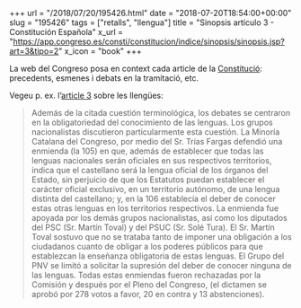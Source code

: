 +++
url = "/2018/07/20/195426.html"
date = "2018-07-20T18:54:00+00:00"
slug = "195426"
tags = ["retalls", "llengua"]
title = "Sinopsis artículo 3 - Constitución Española"
x_url = "https://app.congreso.es/consti/constitucion/indice/sinopsis/sinopsis.jsp?art=3&tipo=2"
x_icon = "book"
+++

La web del Congreso posa en context cada article de la [Constitució](https://app.congreso.es/consti/constitucion/indice/): precedents, esmenes i debats en la tramitació, etc.

Vegeu p. ex. l’[article 3](https://app.congreso.es/consti/constitucion/indice/sinopsis/sinopsis.jsp?art=3&tipo=2) sobre les llengües:

> Además de la citada cuestión terminológica, los debates se centraron en la obligatoriedad del conocimiento de las lenguas. Los grupos nacionalistas discutieron particularmente esta cuestión. La Minoría Catalana del Congreso, por medio del Sr. Trías Fargas defendió una enmienda (la 105) en que, además de establecer que todas las lenguas nacionales serán oficiales en sus respectivos territorios, indica que el castellano será la lengua oficial de los órganos del Estado, sin perjuicio de que los Estatutos puedan establecer el carácter oficial exclusivo, en un territorio autónomo, de una lengua distinta del castellano; y, en la 106 establecía el deber de conocer estas otras lenguas en los territorios respectivos. La enmienda fue apoyada por los demás grupos nacionalistas, así como los diputados del PSC (Sr. Martín Toval) y del PSUC (Sr. Solé Tura). El Sr. Martín Toval sostuvo que no se trataba tanto de imponer una obligación a  los ciudadanos cuanto de obligar a los poderes públicos para que establezcan la enseñanza obligatoria de estas lenguas. El Grupo del PNV se limitó a solicitar la supresión del deber de conocer ninguna de las lenguas. Todas estas enmiendas fueron rechazadas por la Comisión y después por el Pleno del Congreso, (el dictamen se aprobó  por 278 votos a favor, 20 en contra y 13 abstenciones).

